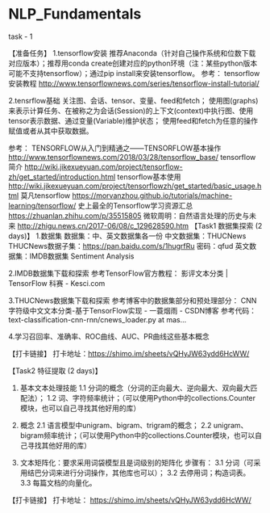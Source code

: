 # NLP_Fundamentals

task - 1

【准备任务】
1.tensorflow安装
推荐Anaconda（针对自己操作系统和位数下载对应版本）；推荐用conda create创建对应的python环境（注：某些python版本可能不支持tensorflow）；通过pip install来安装tensorflow。
参考： 
tensorflow安装教程 
http://www.tensorflownews.com/series/tensorflow-install-tutorial/

2.tensrflow基础
关注图、会话、tensor、变量、feed和fetch；
使用图(graphs)来表示计算任务、在被称之为会话(Session)的上下文(context)中执行图、使用tensor表示数据、通过变量(Variable)维护状态；
使用feed和fetch为任意的操作赋值或者从其中获取数据。
 
参考：
TENSORFLOW从入门到精通之——TENSORFLOW基本操作 http://www.tensorflownews.com/2018/03/28/tensorflow_base/
tensorflow简介 
http://wiki.jikexueyuan.com/project/tensorflow-zh/get_started/introduction.html
tensorflow基本使用 http://wiki.jikexueyuan.com/project/tensorflowzh/get_started/basic_usage.html
莫凡tensorflow
 https://morvanzhou.github.io/tutorials/machine-learning/tensorflow/
史上最全的Tensorflow学习资源汇总
 https://zhuanlan.zhihu.com/p/35515805
微软周明：自然语言处理的历史与未来
 http://zhigu.news.cn/2017-06/08/c_129628590.htm
【Task1 数据集探索 (2 days)】
1.数据集
数据集：中、英文数据集各一份
中文数据集：THUCNews
THUCNews数据子集：https://pan.baidu.com/s/1hugrfRu 密码：qfud
英文数据集：IMDB数据集 Sentiment Analysis

2.IMDB数据集下载和探索
参考TensorFlow官方教程：
影评文本分类  |  TensorFlow
科赛 - Kesci.com

3.THUCNews数据集下载和探索
参考博客中的数据集部分和预处理部分：
CNN字符级中文文本分类-基于TensorFlow实现 - 一蓑烟雨 - CSDN博客
参考代码：text-classification-cnn-rnn/cnews_loader.py at mas...

4.学习召回率、准确率、ROC曲线、AUC、PR曲线这些基本概念


【打卡链接】
打卡地址：https://shimo.im/sheets/vQHyJW63ydd6HcWW/

【Task2 特征提取 (2 days)】  
1. 基本文本处理技能
1.1 分词的概念（分词的正向最大、逆向最大、双向最大匹配法）；
1.2 词、字符频率统计；（可以使用Python中的collections.Counter模块，也可以自己寻找其他好用的库）

2. 概念
2.1 语言模型中unigram、bigram、trigram的概念；
2.2 unigram、bigram频率统计；（可以使用Python中的collections.Counter模块，也可以自己寻找其他好用的库）

3. 文本矩阵化：要求采用词袋模型且是词级别的矩阵化
步骤有：
3.1 分词（可采用结巴分词来进行分词操作，其他库也可以）；
3.2 去停用词；构造词表。
3.3 每篇文档的向量化。

【打卡链接】
打卡地址：
https://shimo.im/sheets/vQHyJW63ydd6HcWW/


